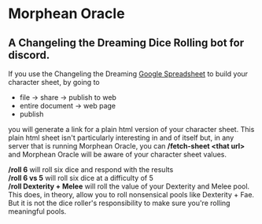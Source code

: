 # Morphean Oracle

## A Changeling the Dreaming Dice Rolling bot for discord.

If you use the Changeling the Dreaming [Google Spreadsheet](https://docs.google.com/spreadsheets/d/1geNpOIoT714U-zvbm7G9_Dw2CR54qSW3xgjq6JqGQaU/edit?usp=sharing) to build your character sheet, by going to 

* file -&gt; share -&gt; publish to web
* entire document -&gt; web page
* publish

you will generate a link for a plain html version of your character sheet. This plain html sheet isn't particularly interesting in and of itself but, in any server that is running Morphean Oracle, you can **/fetch-sheet &lt;that url&gt;** and Morphean Oracle will be aware of your character sheet values.

**/roll 6** will roll six dice and respond with the results<br/>
**/roll 6 vs 5** will roll six dice at a difficulty of 5<br/>
**/roll Dexterity + Melee** will roll the value of your Dexterity and Melee pool. This does, in theory, allow you to roll nonsensical pools like Dexterity + Fae. But it is not the dice roller's responsibility to make sure you're rolling meaningful pools.